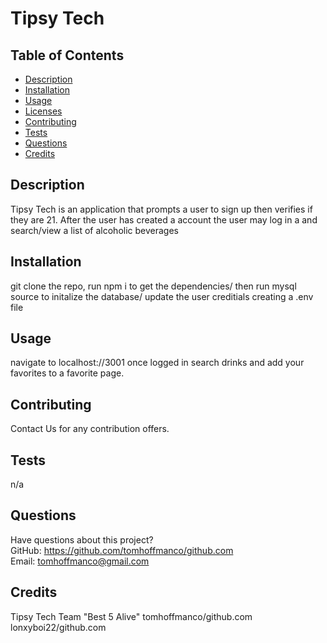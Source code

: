 # Tipsy Tech

## Table of Contents

- [Description](#description)
- [Installation](#installation)
- [Usage](#usage)
- [Licenses](#licenses)
- [Contributing](#contributing)
- [Tests](#tests)
- [Questions](#questions)
- [Credits](#credits)

## Description

Tipsy Tech is an application that prompts a user to sign up then verifies if they are 21. After the user has created a account the user may log in a and search/view a list of alcoholic beverages

## Installation

git clone the repo, run npm i to get the dependencies/ then run mysql source to initalize the database/ update the user creditials creating a .env file

## Usage

navigate to localhost://3001 once logged in search drinks and add your favorites to a favorite page.

## Contributing

Contact Us for any contribution offers.

## Tests

n/a

## Questions

Have questions about this project?  
 GitHub: https://github.com/tomhoffmanco/github.com  
 Email: tomhoffmanco@gmail.com

## Credits

Tipsy Tech Team "Best 5 Alive"
tomhoffmanco/github.com
lonxyboi22/github.com
